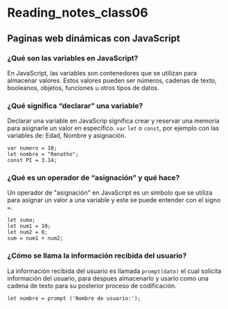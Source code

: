 # Reading_notes_class06
## Paginas web dinámicas con JavaScript

### ¿Qué son las variables en JavaScript?
En JavaScript, las variables son contenedores que se utilizan para almacenar valores. Estos valores pueden ser números, cadenas de texto, booleanos, objetos, funciones u otros tipos de datos.


### ¿Qué significa “declarar” una variable?
Declarar una variable en JavaScrip significa crear y reservar una memoria para asignarle un valor en específico. `var` `let` o `const`, por ejemplo con las variables de: Edad, Nombre y asignación.
```
var numero = 10;
let nombre = "Renatho";
const PI = 3.14;
```
### ¿Qué es un operador de “asignación” y qué hace?
Un operador de "asignación" en JavaScript es un símbolo que se utiliza para asignar un valor a una variable y este se puede entender con el signo `=`.
```
let suma;
let num1 = 10;
let num2 = 8;
sum = num1 + num2;
```

### ¿Cómo se llama la información recibida del usuario?
La información recibida del usuario es llamada `prompt(dato)` el cual solicita información del usuario, para despues almacenarlo y usarlo como una cadena de texto para su posterior proceso de codificación.
```
let nombre = prompt ('Nombre de usuario:');

```
